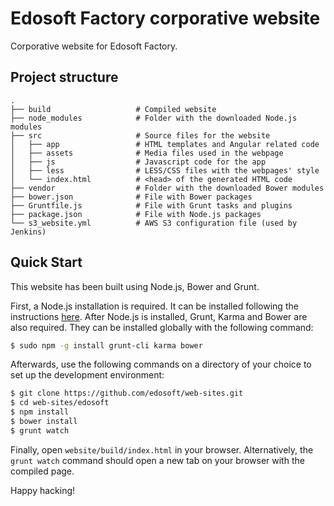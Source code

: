# Edosoft Factory corporative website

Corporative website for Edosoft Factory.

## Project structure

    .
    ├── build                   # Compiled website
    ├── node_modules            # Folder with the downloaded Node.js modules
    ├── src                     # Source files for the website
    │   ├── app                 # HTML templates and Angular related code
    │   ├── assets              # Media files used in the webpage
    │   ├── js                  # Javascript code for the app
    │   ├── less                # LESS/CSS files with the webpages' style
    │   └── index.html          # <head> of the generated HTML code
    ├── vendor                  # Folder with the downloaded Bower modules
    ├── bower.json              # File with Bower packages
    ├── Gruntfile.js            # File with Grunt tasks and plugins
    ├── package.json            # File with Node.js packages
    └── s3_website.yml          # AWS S3 configuration file (used by Jenkins)

## Quick Start
This website has been built using Node.js, Bower and Grunt. 

First, a Node.js installation is required. It can be installed following the instructions [here](https://nodejs.org/en/download/package-manager/).
After Node.js is installed, Grunt, Karma and Bower are also required. They can be installed globally with the following command:

```sh
$ sudo npm -g install grunt-cli karma bower
```

Afterwards, use the following commands on a directory of your choice to set up the development environment:

```sh
$ git clone https://github.com/edosoft/web-sites.git
$ cd web-sites/edosoft
$ npm install
$ bower install
$ grunt watch
```

Finally, open `website/build/index.html` in your browser. Alternatively, the `grunt watch` command should open a new tab on your browser with the compiled page.

Happy hacking!